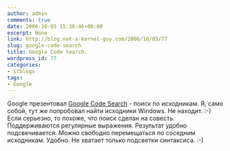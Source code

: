 ```yaml
---
author: admin
comments: true
date: 2006-10-05 15:36:46+00:00
excerpt: None
link: http://blog.not-a-kernel-guy.com/2006/10/05/77
slug: google-code-search
title: Google Code Search.
wordpress_id: 77
categories:
- itblogs
tags:
- Google
---
```


Google презентовал [Google Code Search](http://google.com/codesearch) - поиск по исходникам. Я, само собой, тут же попробовал найти исходники Windows. Не находит. :-) Если серьезно, то похоже, что поиск сделан на совесть. Поддерживаются регулярные выражения. Результат удобно подсвечивается. Можно свободно перемещаться по соседним исходникам. Удобно. Не хватает только подсветки синтаксиса. :-)
